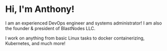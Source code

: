 # Hi, I'm Anthony!
I am an experienced DevOps engineer and systems administrator! I am also the founder & president of BlastNodes LLC.

I work on anything from basic Linux tasks to docker containerizing, Kubernetes, and much more!
